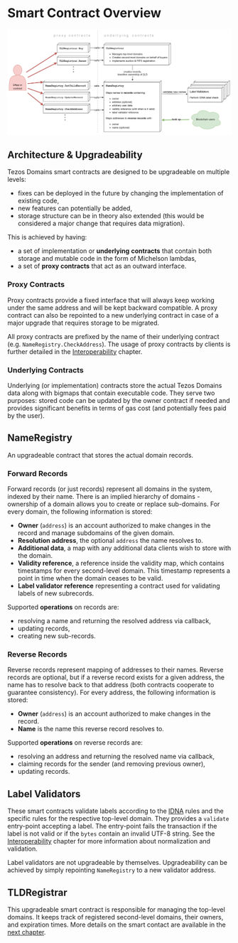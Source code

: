 # Smart Contract Overview

![Overview of Smart Contracts](../.gitbook/assets/smart_contracts.png)

## Architecture & Upgradeability

Tezos Domains smart contracts are designed to be upgradeable on multiple levels:

* fixes can be deployed in the future by changing the implementation of existing code,
* new features can potentially be added,
* storage structure can be in theory also extended \(this would be considered a major change that requires data migration\).

This is achieved by having:

* a set of implementation or **underlying** **contracts** that contain both storage and mutable code in the form of Michelson lambdas,
* a set of **proxy contracts** that act as an outward interface.

### Proxy Contracts

Proxy contracts provide a fixed interface that will always keep working under the same address and will be kept backward compatible. A proxy contract can also be repointed to a new underlying contract in case of a major upgrade that requires storage to be migrated.

All proxy contracts are prefixed by the name of their underlying contract \(e.g. `NameRegistry.CheckAddress`\). The usage of proxy contracts by clients is further detailed in the [Interoperability](interoperability.md) chapter.

### Underlying Contracts

Underlying \(or implementation\) contracts store the actual Tezos Domains data along with bigmaps that contain executable code. They serve two purposes: stored code can be updated by the owner contract if needed and provides significant benefits in terms of gas cost \(and potentially fees paid by the user\).

## NameRegistry

An upgradeable contract that stores the actual domain records.

### Forward Records

Forward records \(or just records\) represent all domains in the system, indexed by their name. There is an implied hierarchy of domains - ownership of a domain allows you to create or replace sub-domains. For every domain, the following information is stored:

* **Owner** \(`address`\) is an account authorized to make changes in the record and manage subdomains of the given domain.
* **Resolution address**, the optional `address` the name resolves to.
* **Additional data**, a map with any additional data clients wish to store with the domain.
* **Validity reference**, a reference inside the validity map, which contains timestamps for every second-level domain. This timestamp represents a point in time when the domain ceases to be valid.
* **Label validator reference** representing a contract used for validating labels of new subrecords.

Supported **operations** on records are:

* resolving a name and returning the resolved address via callback,
* updating records,
* creating new sub-records.

### Reverse Records

Reverse records represent mapping of addresses to their names. Reverse records are optional, but if a reverse record exists for a given address, the name has to resolve back to that address \(both contracts cooperate to guarantee consistency\). For every address, the following information is stored:

* **Owner** \(`address`\) is an account authorized to make changes in the record.
* **Name** is the name this reverse record resolves to.

Supported **operations** on reverse records are:

* resolving an address and returning the resolved name via callback,
* claiming records for the sender \(and removing previous owner\),
* updating records.

## Label Validators

These smart contracts validate labels according to the [IDNA](https://en.wikipedia.org/wiki/Internationalized_domain_name) rules and the specific rules for the respective top-level domain. They provides a `validate` entry-point accepting a label. The entry-point fails the transaction if the label is not valid or if the `bytes` contain an invalid UTF-8 string. See the [Interoperability](interoperability.md) chapter for more information about normalization and validation.

Label validators are not upgradeable by themselves. Upgradeability can be achieved by simply repointing `NameRegistry` to a new validator address.

## TLDRegistrar

This upgradeable smart contract is responsible for managing the top-level domains. It keeps track of registered second-level domains, their owners, and expiration times. More details on the smart contact are available in the [next chapter](top-level-domain-registrar.md).

